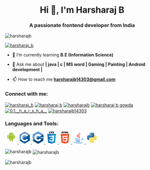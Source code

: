 <h1 align="center">Hi 👋, I'm Harsharaj B</h1>
<h3 align="center">A passionate frontend developer from India</h3>

<p align="left"> <img src="https://komarev.com/ghpvc/?username=harsharajb&label=Profile%20views&color=0e75b6&style=flat" alt="harsharajb" /> </p>

<p align="left"> <a href="https://twitter.com/harsharaj_b" target="blank"><img src="https://img.shields.io/twitter/follow/harsharaj_b?logo=twitter&style=for-the-badge" alt="harsharaj_b" /></a> </p>

- 🌱 I’m currently learning **B.E (Information Science)**

- 💬 Ask me about **| java | c | MS word | Gaming | Painting | Android development |**

- 📫 How to reach me **harsharajb14303@gmail.com**

<h3 align="left">Connect with me:</h3>
<p align="left">
<a href="https://twitter.com/harsharaj_b" target="blank"><img align="center" src="https://raw.githubusercontent.com/rahuldkjain/github-profile-readme-generator/master/src/images/icons/Social/twitter.svg" alt="harsharaj_b" height="30" width="40" /></a>
<a href="https://www.linkedin.com/in/harsharajb/" target="blank"><img align="center" src="https://raw.githubusercontent.com/rahuldkjain/github-profile-readme-generator/master/src/images/icons/Social/linked-in-alt.svg" alt="harsharaj b" height="30" width="40" /></a>
<a href="https://codesandbox.io/u/harsharajb" target="blank"><img align="center" src="https://raw.githubusercontent.com/rahuldkjain/github-profile-readme-generator/master/src/images/icons/Social/codesandbox.svg" alt="harsharajb" height="30" width="40" /></a>
<a href="https://www.facebook.com/harsharajb.gowda" target="blank"><img align="center" src="https://raw.githubusercontent.com/rahuldkjain/github-profile-readme-generator/master/src/images/icons/Social/facebook.svg" alt="harsharaj b gowda" height="30" width="40" /></a>
<a href="https://instagram.com/0.1__h_a_r_s_h_a__" target="blank"><img align="center" src="https://raw.githubusercontent.com/rahuldkjain/github-profile-readme-generator/master/src/images/icons/Social/instagram.svg" alt="0.1__h_a_r_s_h_a__" height="30" width="40" /></a>
<a href="https://www.hackerrank.com/harsharajb14303" target="blank"><img align="center" src="https://raw.githubusercontent.com/rahuldkjain/github-profile-readme-generator/master/src/images/icons/Social/hackerrank.svg" alt="harsharajb14303" height="30" width="40" /></a>
</p>

<h3 align="left">Languages and Tools:</h3>
<p align="left"> <a href="https://developer.android.com" target="_blank" rel="noreferrer"> <img src="https://raw.githubusercontent.com/devicons/devicon/master/icons/android/android-original-wordmark.svg" alt="android" width="40" height="40"/> </a> <a href="https://www.cprogramming.com/" target="_blank" rel="noreferrer"> <img src="https://raw.githubusercontent.com/devicons/devicon/master/icons/c/c-original.svg" alt="c" width="40" height="40"/> </a> <a href="https://www.w3schools.com/cpp/" target="_blank" rel="noreferrer"> <img src="https://raw.githubusercontent.com/devicons/devicon/master/icons/cplusplus/cplusplus-original.svg" alt="cplusplus" width="40" height="40"/> </a> <a href="https://www.w3schools.com/css/" target="_blank" rel="noreferrer"> <img src="https://raw.githubusercontent.com/devicons/devicon/master/icons/css3/css3-original-wordmark.svg" alt="css3" width="40" height="40"/> </a> <a href="https://www.w3.org/html/" target="_blank" rel="noreferrer"> <img src="https://raw.githubusercontent.com/devicons/devicon/master/icons/html5/html5-original-wordmark.svg" alt="html5" width="40" height="40"/> </a> <a href="https://www.java.com" target="_blank" rel="noreferrer"> <img src="https://raw.githubusercontent.com/devicons/devicon/master/icons/java/java-original.svg" alt="java" width="40" height="40"/> </a> <a href="https://www.python.org" target="_blank" rel="noreferrer"> <img src="https://raw.githubusercontent.com/devicons/devicon/master/icons/python/python-original.svg" alt="python" width="40" height="40"/> </a> </p>

<p><img align="left" src="https://github-readme-stats.vercel.app/api/top-langs?username=harsharajb&show_icons=true&locale=en&layout=compact" alt="harsharajb" /></p>

<p>&nbsp;<img align="center" src="https://github-readme-stats.vercel.app/api?username=harsharajb&show_icons=true&locale=en" alt="harsharajb" /></p>

<p><img align="center" src="https://github-readme-streak-stats.herokuapp.com/?user=harsharajb&" alt="harsharajb" /></p>
